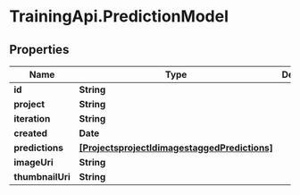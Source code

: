 # TrainingApi.PredictionModel

## Properties
Name | Type | Description | Notes
------------ | ------------- | ------------- | -------------
**id** | **String** |  | [optional] 
**project** | **String** |  | [optional] 
**iteration** | **String** |  | [optional] 
**created** | **Date** |  | [optional] 
**predictions** | [**[ProjectsprojectIdimagestaggedPredictions]**](ProjectsprojectIdimagestaggedPredictions.md) |  | [optional] 
**imageUri** | **String** |  | [optional] 
**thumbnailUri** | **String** |  | [optional] 



